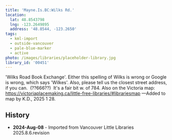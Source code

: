 ```yaml
---
title: 'Mayne.Is.BC:Wilks Rd.'
location:
  lat: 48.8543798
  lng: -123.2649895
  address: '48.8544, -123.2650'
tags:
  - kml-import
  - outside-vancouver
  - pale-blue-marker
  - active
photo: /images/libraries/placeholder-library.jpg
library_id: '00451'
---
```

'Wilks Road Book Exchange'.
Either this spelling of Wilks is wrong or Google is wrong, which says 'Wilkes'.
Also, please tell us the closest street address, if you can.  (??666??)  It's a fair bit w. of 784.
Also on the Victoria map:
https://victoriaplacemaking.ca/little-free-libraries/#librariesmap
—Added to map by K.D., 2025 1 28. 

## History
- **2024-Aug-08** - Imported from Vancouver Little Libraries 2025.8.6.revision
